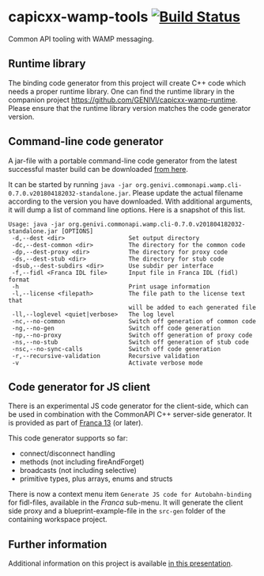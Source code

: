 # capicxx-wamp-tools [![Build Status](https://travis-ci.org/GENIVI/capicxx-wamp-tools.svg?branch=master)](https://travis-ci.org/GENIVI/capicxx-wamp-tools)
Common API tooling with WAMP messaging.

## Runtime library

The binding code generator from this project will create C++ code which needs a proper runtime library.
One can find the runtime library in the companion project https://github.com/GENIVI/capicxx-wamp-runtime.
Please ensure that the runtime library version matches the code generator version.

## Command-line code generator

A jar-file with a portable command-line code generator from the latest successful master build can be downloaded
[from here](https://genivi.github.io/capicxx-wamp-tools/standalone/).

It can be started by running `java -jar org.genivi.commonapi.wamp.cli-0.7.0.v201804182032-standalone.jar`. Please update the actual filename according to the version you have downloaded. With additional arguments, it will dump a list of command line options. Here is a snapshot of this list.

```
Usage: java -jar org.genivi.commonapi.wamp.cli-0.7.0.v201804182032-standalone.jar [OPTIONS]
 -d,--dest <dir>                  Set output directory
 -dc,--dest-common <dir>          The directory for the common code
 -dp,--dest-proxy <dir>           The directory for proxy code
 -ds,--dest-stub <dir>            The directory for stub code
 -dsub,--dest-subdirs <dir>       Use subdir per interface
 -f,--fidl <Franca IDL file>      Input file in Franca IDL (fidl) format
 -h                               Print usage information
 -l,--license <filepath>          The file path to the license text that
                                  will be added to each generated file
 -ll,--loglevel <quiet|verbose>   The log level
 -nc,--no-common                  Switch off generation of common code
 -ng,--no-gen                     Switch off code generation
 -np,--no-proxy                   Switch off generation of proxy code
 -ns,--no-stub                    Switch off generation of stub code
 -nsc,--no-sync-calls             Switch off code generation
 -r,--recursive-validation        Recursive validation
 -v                               Activate verbose mode
```

## Code generator for JS client

There is an experimental JS code generator for the client-side, which can be used in combination with the 
CommonAPI C++ server-side generator.
It is provided as part of [Franca 13](https://github.com/franca/franca/releases/tag/v0.13.0) (or later).

This code generator supports so far:
- connect/disconnect handling
- methods (not including fireAndForget)
- broadcasts (not including selective)
- primitive types, plus arrays, enums and structs

There is now a context menu item `Generate JS code for Autobahn-binding` for fidl-files, available in the _Franca_ sub-menu. It will generate the client side proxy and a blueprint-example-file in the `src-gen` folder of the containing workspace project.

## Further information

Additional information on this project is available [in this presentation](https://projects.itemis.de/html/web-presentations/kbi/2017/2017_05_genivi_amm_francaweb/#/).
